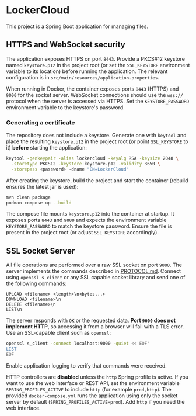 # LockerCloud

This project is a Spring Boot application for managing files.

## HTTPS and WebSocket security

The application exposes HTTPS on port `8443`. Provide a PKCS#12 keystore named
`keystore.p12` in the project root (or set the `SSL_KEYSTORE` environment
variable to its location) before running the application. The relevant
configuration is in `src/main/resources/application.properties`.

When running in Docker, the container exposes ports `8443` (HTTPS) and `9000`
for the socket server. WebSocket connections should use the `wss://` protocol
when the server is accessed via HTTPS. Set the `KEYSTORE_PASSWORD` environment
variable to the keystore's password.

### Generating a certificate

The repository does not include a keystore. Generate one with `keytool` and
place the resulting `keystore.p12` in the project root (or point
`SSL_KEYSTORE` to it) **before** starting the application:

```bash
keytool -genkeypair -alias lockercloud -keyalg RSA -keysize 2048 \
  -storetype PKCS12 -keystore keystore.p12 -validity 3650 \
  -storepass <password> -dname "CN=LockerCloud"
```
After creating the keystore, build the project and start the container
(rebuild ensures the latest jar is used):

```bash
mvn clean package
podman compose up --build
```
The compose file mounts `keystore.p12` into the container at startup. It exposes
ports `8443` and `9000` and expects the environment variable
`KEYSTORE_PASSWORD` to match the keystore password. Ensure the file is present
in the project root (or adjust `SSL_KEYSTORE` accordingly).

## SSL Socket Server

All file operations are performed over a raw SSL socket on port `9000`. The
server implements the commands described in [PROTOCOL.md](PROTOCOL.md). Connect
using `openssl s_client` or any SSL capable socket library and send one of the
following commands:

```
UPLOAD <filename> <length>\n<bytes...>
DOWNLOAD <filename>\n
DELETE <filename>\n
LIST\n
```

The server responds with `OK` or the requested data. **Port `9000` does not
implement HTTP**, so accessing it from a browser will fail with a TLS error.
Use an SSL-capable client such as `openssl`:

```bash
openssl s_client -connect localhost:9000 -quiet <<'EOF'
LIST
EOF
```

Enable application logging to verify that commands were received.

HTTP controllers are **disabled** unless the `http` Spring profile is active.
If you want to use the web interface or REST API, set the environment variable
`SPRING_PROFILES_ACTIVE` to include `http` (for example `prod,http`). The
provided `docker-compose.yml` runs the application using only the socket server
by default (`SPRING_PROFILES_ACTIVE=prod`). Add `http` if you need the web
interface.
